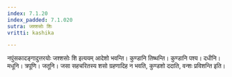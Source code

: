 ```yaml
---
index: 7.1.20
index_padded: 7.1.020
sutra: जश्शसोः शिः
vritti: kashika

---
```

नपुंसकादङ्गादुत्तरयोः जश्शसोः शि इत्ययम् आदेशो भवन्ति। कुण्डानि तिष्थन्ति। कुण्डानि पश्य। दधीनि। मधूनि। त्रपूणि। जतूनि। जसा सहचरितस्य शसो ग्रहणादिह न भवति, कुण्डशो ददाति, वन्शः प्रविशन्ति इति।